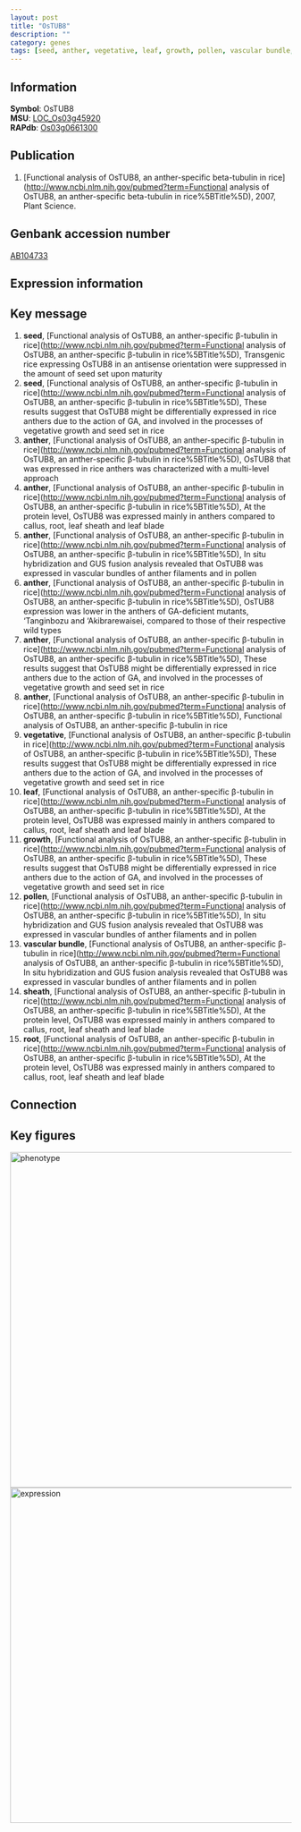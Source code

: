 ```yaml
---
layout: post
title: "OsTUB8"
description: ""
category: genes
tags: [seed, anther, vegetative, leaf, growth, pollen, vascular bundle, sheath, root]
---
```


## Information
__Symbol__: OsTUB8  
__MSU__: [LOC_Os03g45920](http://rice.plantbiology.msu.edu/cgi-bin/ORF_infopage.cgi?orf=LOC_Os03g45920)  
__RAPdb__: [Os03g0661300](http://rapdb.dna.affrc.go.jp/viewer/gbrowse_details/irgsp1?name=Os03g0661300)  

## Publication
1. [Functional analysis of OsTUB8, an anther-specific beta-tubulin in rice](http://www.ncbi.nlm.nih.gov/pubmed?term=Functional analysis of OsTUB8, an anther-specific beta-tubulin in rice%5BTitle%5D), 2007, Plant Science.

## Genbank accession number
[AB104733](http://www.ncbi.nlm.nih.gov/nuccore/AB104733)  

## Expression information

## Key message
1. __seed__, [Functional analysis of OsTUB8, an anther-specific β-tubulin in rice](http://www.ncbi.nlm.nih.gov/pubmed?term=Functional analysis of OsTUB8, an anther-specific β-tubulin in rice%5BTitle%5D),  Transgenic rice expressing OsTUB8 in an antisense orientation were suppressed in the amount of seed set upon maturity
2. __seed__, [Functional analysis of OsTUB8, an anther-specific β-tubulin in rice](http://www.ncbi.nlm.nih.gov/pubmed?term=Functional analysis of OsTUB8, an anther-specific β-tubulin in rice%5BTitle%5D),  These results suggest that OsTUB8 might be differentially expressed in rice anthers due to the action of GA, and involved in the processes of vegetative growth and seed set in rice
3. __anther__, [Functional analysis of OsTUB8, an anther-specific β-tubulin in rice](http://www.ncbi.nlm.nih.gov/pubmed?term=Functional analysis of OsTUB8, an anther-specific β-tubulin in rice%5BTitle%5D),  OsTUB8 that was expressed in rice anthers was characterized with a multi-level approach
4. __anther__, [Functional analysis of OsTUB8, an anther-specific β-tubulin in rice](http://www.ncbi.nlm.nih.gov/pubmed?term=Functional analysis of OsTUB8, an anther-specific β-tubulin in rice%5BTitle%5D),  At the protein level, OsTUB8 was expressed mainly in anthers compared to callus, root, leaf sheath and leaf blade
5. __anther__, [Functional analysis of OsTUB8, an anther-specific β-tubulin in rice](http://www.ncbi.nlm.nih.gov/pubmed?term=Functional analysis of OsTUB8, an anther-specific β-tubulin in rice%5BTitle%5D),  In situ hybridization and GUS fusion analysis revealed that OsTUB8 was expressed in vascular bundles of anther filaments and in pollen
6. __anther__, [Functional analysis of OsTUB8, an anther-specific β-tubulin in rice](http://www.ncbi.nlm.nih.gov/pubmed?term=Functional analysis of OsTUB8, an anther-specific β-tubulin in rice%5BTitle%5D),  OsTUB8 expression was lower in the anthers of GA-deficient mutants, ‘Tanginbozu and ‘Akibrarewaisei, compared to those of their respective wild types
7. __anther__, [Functional analysis of OsTUB8, an anther-specific β-tubulin in rice](http://www.ncbi.nlm.nih.gov/pubmed?term=Functional analysis of OsTUB8, an anther-specific β-tubulin in rice%5BTitle%5D),  These results suggest that OsTUB8 might be differentially expressed in rice anthers due to the action of GA, and involved in the processes of vegetative growth and seed set in rice
8. __anther__, [Functional analysis of OsTUB8, an anther-specific β-tubulin in rice](http://www.ncbi.nlm.nih.gov/pubmed?term=Functional analysis of OsTUB8, an anther-specific β-tubulin in rice%5BTitle%5D), Functional analysis of OsTUB8, an anther-specific β-tubulin in rice
9. __vegetative__, [Functional analysis of OsTUB8, an anther-specific β-tubulin in rice](http://www.ncbi.nlm.nih.gov/pubmed?term=Functional analysis of OsTUB8, an anther-specific β-tubulin in rice%5BTitle%5D),  These results suggest that OsTUB8 might be differentially expressed in rice anthers due to the action of GA, and involved in the processes of vegetative growth and seed set in rice
10. __leaf__, [Functional analysis of OsTUB8, an anther-specific β-tubulin in rice](http://www.ncbi.nlm.nih.gov/pubmed?term=Functional analysis of OsTUB8, an anther-specific β-tubulin in rice%5BTitle%5D),  At the protein level, OsTUB8 was expressed mainly in anthers compared to callus, root, leaf sheath and leaf blade
11. __growth__, [Functional analysis of OsTUB8, an anther-specific β-tubulin in rice](http://www.ncbi.nlm.nih.gov/pubmed?term=Functional analysis of OsTUB8, an anther-specific β-tubulin in rice%5BTitle%5D),  These results suggest that OsTUB8 might be differentially expressed in rice anthers due to the action of GA, and involved in the processes of vegetative growth and seed set in rice
12. __pollen__, [Functional analysis of OsTUB8, an anther-specific β-tubulin in rice](http://www.ncbi.nlm.nih.gov/pubmed?term=Functional analysis of OsTUB8, an anther-specific β-tubulin in rice%5BTitle%5D),  In situ hybridization and GUS fusion analysis revealed that OsTUB8 was expressed in vascular bundles of anther filaments and in pollen
13. __vascular bundle__, [Functional analysis of OsTUB8, an anther-specific β-tubulin in rice](http://www.ncbi.nlm.nih.gov/pubmed?term=Functional analysis of OsTUB8, an anther-specific β-tubulin in rice%5BTitle%5D),  In situ hybridization and GUS fusion analysis revealed that OsTUB8 was expressed in vascular bundles of anther filaments and in pollen
14. __sheath__, [Functional analysis of OsTUB8, an anther-specific β-tubulin in rice](http://www.ncbi.nlm.nih.gov/pubmed?term=Functional analysis of OsTUB8, an anther-specific β-tubulin in rice%5BTitle%5D),  At the protein level, OsTUB8 was expressed mainly in anthers compared to callus, root, leaf sheath and leaf blade
15. __root__, [Functional analysis of OsTUB8, an anther-specific β-tubulin in rice](http://www.ncbi.nlm.nih.gov/pubmed?term=Functional analysis of OsTUB8, an anther-specific β-tubulin in rice%5BTitle%5D),  At the protein level, OsTUB8 was expressed mainly in anthers compared to callus, root, leaf sheath and leaf blade

## Connection

## Key figures
<img src="http://ricencode.github.io/images/OsTUB8.pheno.png" alt="phenotype"  style="width: 600px;"/>

<img src="http://ricencode.github.io/images/OsTUB8.exp.png" alt="expression"  style="width: 600px;"/>


